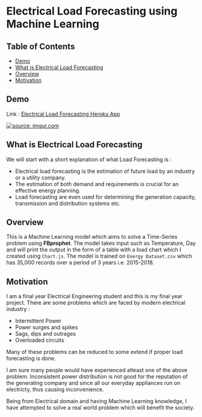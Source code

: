 # Electrical Load Forecasting using Machine Learning

## Table of Contents
* [Demo](#demo)
* [What is Electrical Load Forecasting](#what-is-electrical-load-forecasting)
* [Overview](#overview)
* [Motivation](#motivation)

## Demo
Link : [Electrical Load Forecasting Heroku App](https://load-prediction-v-1-5-0.herokuapp.com/)

<a href="https://imgur.com/ukQq06u"><img src="https://i.imgur.com/ukQq06u.png" title="source: imgur.com" /></a>

## What is Electrical Load Forecasting
We will start with a short explanation of what Load Forecasting is : 
-	Electrical load forecasting is the estimation of future load by an industry or a utility company. 
-	The estimation of both demand and requirements is crucial for an effective energy planning. 
-	Load forecasting are even used for determining the generation capacity, transmission and distribution systems etc.


## Overview
This is a Machine Learning model which aims to solve a Time-Series problem using __FBprophet__. The model takes input such as Temperature, Day and will print the output in the form of a table with a load chart which I created using `Chart.js`. The model is trained on `Energy Dataset.csv` which has 35,000 records over a period of 3 years i.e. 2015-2018. 

## Motivation
I am a final year Electrical Engineering student and this is my final year project.
There are some problems which are faced by modern electrical industry :
-	Intermittent Power
-	Power surges and spikes
-	Sags, dips and outrages
-	Overloaded circuits

Many of these problems can be reduced to some extend if proper load forecasting is done.

I am sure many people would have experienced atleast one of the above problem. Inconsistent power distribution is not good for the reputation of the generating company and since all our everyday appliances run on electricty, thus causing inconvenience. 

Being from Electrical domain and having Machine Learning knowledge, I have attempted to solve a real world problem which will benefit the society. 

